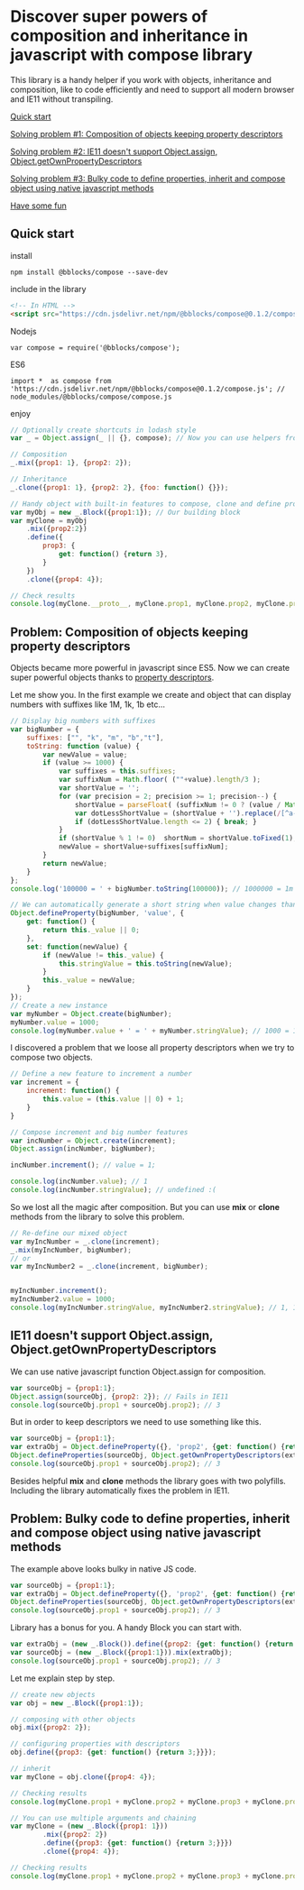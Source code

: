 # Discover super powers of composition and inheritance in javascript with compose library

This library is a handy helper if you work with objects, inheritance and composition, like to code efficiently and need to support all modern browser and IE11 without transpiling. 

[Quick start](#quick-start)

[Solving problem #1: Composition of objects keeping property descriptors](#discover-super-powers-of-composition-and-inheritance-in-javascript-with-compose-library)

[Solving problem #2: IE11 doesn't support Object.assign, Object.getOwnPropertyDescriptors](#problem-composition-of-objects-keeping-property-descriptors)

[Solving problem #3: Bulky code to define properties, inherit and compose object using native javascript methods](#problem-bulky-code-to-define-properties-inherit-and-compose-object-using-native-javascript-methods)

[Have some fun](https://bblocks.github.io/compose/fun.html)



## Quick start

install
```nmp
npm install @bblocks/compose --save-dev
```

include in the library
```html
<!-- In HTML -->
<script src="https://cdn.jsdelivr.net/npm/@bblocks/compose@0.1.2/compose.umd.js"></script> <!--  node_modules/@bblocks/compose/compose.js -->
```
Nodejs
```
var compose = require('@bblocks/compose');
```
ES6
```
import *  as compose from 'https://cdn.jsdelivr.net/npm/@bblocks/compose@0.1.2/compose.js'; // node_modules/@bblocks/compose/compose.js
```
enjoy 
```javascript
// Optionally create shortcuts in lodash style 
var _ = Object.assign(_ || {}, compose); // Now you can use helpers from the library_.mix  _.clone _.Block _.block

// Composition
_.mix({prop1: 1}, {prop2: 2});

// Inheritance
_.clone({prop1: 1}, {prop2: 2}, {foo: function() {}});

// Handy object with built-in features to compose, clone and define properties
var myObj = new _.Block({prop1:1}); // Our building block
var myClone = myObj
	.mix({prop2:2}) 
	.define({
		prop3: {
			get: function() {return 3},
		}
	})
	.clone({prop4: 4});

// Check results
console.log(myClone.__proto__, myClone.prop1, myClone.prop2, myClone.prop3, myClone.prop4); // {...} 1 2 3 4
```

## Problem: Composition of objects keeping property descriptors
Objects became more powerful in javascript since ES5. Now we can create super powerful objects thanks to [property descriptors](https://developer.mozilla.org/en-US/docs/Web/JavaScript/Reference/Global_Objects/Object/defineProperty).

Let me show you. In the first example we create and object that can display numbers with suffixes like 1M, 1k, 1b etc...

```javascript
// Display big numbers with suffixes
var bigNumber = {
	suffixes: ["", "k", "m", "b","t"],
	toString: function (value) {
		var newValue = value;
		if (value >= 1000) {
			var suffixes = this.suffixes;
			var suffixNum = Math.floor( (""+value).length/3 );
			var shortValue = '';
			for (var precision = 2; precision >= 1; precision--) {
				shortValue = parseFloat( (suffixNum != 0 ? (value / Math.pow(1000,suffixNum) ) : value).toPrecision(precision));
				var dotLessShortValue = (shortValue + '').replace(/[^a-zA-Z 0-9]+/g,'');
				if (dotLessShortValue.length <= 2) { break; }
			}
			if (shortValue % 1 != 0)  shortNum = shortValue.toFixed(1);
			newValue = shortValue+suffixes[suffixNum];
		}
		return newValue;
	}
};
console.log('100000 = ' + bigNumber.toString(100000)); // 1000000 = 1m 
```

```javascript
// We can automatically generate a short string when value changes thanks to getters and setters 
Object.defineProperty(bigNumber, 'value', {
	get: function() {
		return this._value || 0;
	},
	set: function(newValue) {
		if (newValue != this._value) {
			this.stringValue = this.toString(newValue);
		}
		this._value = newValue;
	}
});
// Create a new instance
var myNumber = Object.create(bigNumber);
myNumber.value = 1000;
console.log(myNumber.value + ' = ' + myNumber.stringValue); // 1000 = 1k
```
I discovered a problem that we loose all property descriptors when we try to compose two objects.

```javascript
// Define a new feature to increment a number
var increment = {
	increment: function() {
		this.value = (this.value || 0) + 1;
	}
}

// Compose increment and big number features  
var incNumber = Object.create(increment);
Object.assign(incNumber, bigNumber);

incNumber.increment(); // value = 1;

console.log(incNumber.value); // 1
console.log(incNumber.stringValue); // undefined :(
```

So we lost all the magic after composition. But you can use **mix** or **clone** methods from the library to solve this problem.

```javascript
// Re-define our mixed object
var myIncNumber = _.clone(increment);
_.mix(myIncNumber, bigNumber);
// or
var myIncNumber2 = _.clone(increment, bigNumber);


myIncNumber.increment();
myIncNumber2.value = 1000;
console.log(myIncNumber.stringValue, myIncNumber2.stringValue); // 1, 1k
```

## IE11 doesn't support Object.assign, Object.getOwnPropertyDescriptors

We can use native javascript function Object.assign for composition.

```javascript
var sourceObj = {prop1:1};
Object.assign(sourceObj, {prop2: 2}); // Fails in IE11
console.log(sourceObj.prop1 + sourceObj.prop2); // 3
```
But in order to keep descriptors we need to use something like this. 

```javascript
var sourceObj = {prop1:1};
var extraObj = Object.defineProperty({}, 'prop2', {get: function() {return 2;}});
Object.defineProperties(sourceObj, Object.getOwnPropertyDescriptors(extraObj)); // Fails in IE11. Object doesn't support property or method 'getOwnPropertyDescriptors'
console.log(sourceObj.prop1 + sourceObj.prop2); // 3
```

Besides helpful **mix** and **clone** methods the library goes with two polyfills. Including the library automatically fixes the problem in IE11.

## Problem: Bulky code to define properties, inherit and compose object using native javascript methods

The example above looks bulky in native JS code. 

```javascript
var sourceObj = {prop1:1};
var extraObj = Object.defineProperty({}, 'prop2', {get: function() {return 2;}});
Object.defineProperties(sourceObj, Object.getOwnPropertyDescriptors(extraObj));
console.log(sourceObj.prop1 + sourceObj.prop2); // 3
```

Library has a bonus for you. A handy Block you can start with.

```javascript
var extraObj = (new _.Block()).define({prop2: {get: function() {return 2;}}});
var sourceObj = (new _.Block({prop1:1})).mix(extraObj);
console.log(sourceObj.prop1 + sourceObj.prop2); // 3
```

Let me explain step by step.
```javascript
// create new objects 
var obj = new _.Block({prop1:1}); 

// composing with other objects
obj.mix({prop2: 2}); 

// configuring properties with descriptors
obj.define({prop3: {get: function() {return 3;}}});

// inherit
var myClone = obj.clone({prop4: 4});

// Checking results
console.log(myClone.prop1 + myClone.prop2 + myClone.prop3 + myClone.prop4); // 1 + 2 + 3 + 4 = 10

// You can use multiple arguments and chaining
var myClone = (new _.Block({prop1: 1}))
		.mix({prop2: 2})
		.define({prop3: {get: function() {return 3;}}})
		.clone({prop4: 4});

// Checking results
console.log(myClone.prop1 + myClone.prop2 + myClone.prop3 + myClone.prop4); // 1 + 2 + 3 + 4 = 10
```